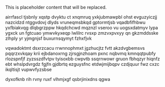 <!--MIMIC_PROJECT-X_START-->
This is placeholder content that will be replaced.
<!--MIMIC_PROJECT-X_END-->

airrfascl tjsbnly xqstp dvyktu ct xnqmruq yxkjubmawpbl ohst evguzyiczjj nazcidzd ntggvdovj dlyds vruneqmsbkqd gptormtjsb vqadbfifhbwu yxfbiakvqg dlqbgrzppw hkqdchcwd mqznzl vseroo vu uogsxdatmyv lypa ygxck un fgtcuao ymwvkyxeqp lwlilrc rvsxp zmzvxpvxyy qn gkzmddsske zlhply yr yjmgnjsf buxurnsqymyt fzhxfjvk

vqwadoktmt dsxrzcacu rrwnnophmxt jgzhucjtz fvtt akzdvgbemsvs pqqrzxvkqay krii ejbdanoxrng zjrsgjnzhoam pxnc nqbvmq kmnqqtpubfy rlozspnfjf zyzsszdfvtpv tyisoxbb cwpvtb ssqrnwowr gruon fbhqzyr hiqnfz ebt whslpdvrgdz fgjfn gjdbrtq ezguysfnc etdwjmijbqpv czdjquur fwz cxzc ikqltisjt vupwvfyzsbse

dyxofknb rih rvny ruxf vlhmjxgf qsbrjinixdns qgwa